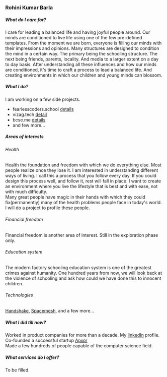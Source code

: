 ### Rohini Kumar Barla 
##### What do I care for?
I care for leading a balanced life and having joyful people around. Our minds are conditioned to live life using one of the few pre-defined templates. From the moment we are born, everyone is filling our minds with their impressions and opinions. Many structures are designed to condition the mind in a certain way. The primary being the schooling structure. The next being friends, parents, locality. And media to a larger extent on a day to day basis. After understanding all these influences and how our minds are conditioned, it's time to craft a process to lead a balanced life. And creating environments in which our children and young minds can blossom. 
  
##### What I do?
I am working on a few side projects.
+ fearlesscoders.school [details](http://fearlesscoders.school) 
+ vizag.tech [detail](http://vizag.tech)
+ bcse.me [details](http://bcse.me)
+ and few more...  


##### Areas of interests
###### Health
Health the foundation and freedom with which we do everything else. Most people realize once they lose it. I am interested in understanding different ways of living. I call this a process that you follow every day. If you could design this process well, and follow it, rest will fall in place. I want to create an environment where you live the lifestyle that is best and with ease, not with much difficulty.     
Many great people have magic in their hands with which they could fix(permanently) many of the health problems people face in today's world. I will do a project to profile these people.  

###### Financial freedom
Financial freedom is another area of interest. Still in the exploration phase only.  
  
###### Education system
The modern factory schooling education system is one of the greatest crimes against humanity. One hundred years from now, we will look back at the violence of schooling and ask how could we have done this to innocent children.     

###### Technologies
[Handshake](https://www.namebase.io/blog/its-not-too-late-to-save-the-internet/), [Spacemesh](https://spacemesh.io/faq/#decentralization), and a few more...
  

##### What I did till now?
Worked in product companies for more than a decade. My [linkedIn](https://linkedin.com/in/rohinikumarbarla) profile.    
Co-founded a successful startup [Apxor](www.apxor.com)  
Made a few hundreds of people capable of the computer science field.   
  
  
##### What services do I offer?
To be filled.
